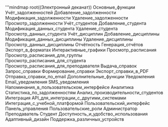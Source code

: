 '''mindmap
  root((Электронный деканат))
    Основные_функции
      Учёт_задолженностей
        Добавление_задолженности
        Модификация_задолженности
        Удаление_задолженности
        Просмотр_задолженности
      Учёт_студентов
        Добавление_студента
        Модификация_данных_студента
        Удаление_студента
        Просмотр_данных_студента
      Учёт_дисциплин
        Добавление_дисциплины
        Модификация_данных_дисциплины
        Удаление_дисциплины
        Просмотр_данных_дисциплины
      Отчётность
        Генерация_отчётов
        Экспорт_в_форматах
        Интерактивные_графики
      Просмотр_расписания
        Просмотр_расписания_для_группы
        Просмотр_расписания_для_студента
        Просмотр_расписания_для_преподавателя
      Выдача_справок
        Запрос_справки
        Формирование_справки
        Экспорт_справки_в_PDF
        Отправка_справки_по_email
    Дополнительные_функции
      Уведомления
        Email_уведомления
        SMS_уведомления
        Напоминания_в_пользовательском_интерфейсе
      Аналитика
        Статистика_по_задолженностям
        Анализ_производительности_студентов
      Интеграция
        API_для_интеграции_с_другими_системами
        Интеграция_с_учебной_платформой
    Пользовательский_интерфейс
      Панель_управления
      Пользовательские_роли
        Администратор
        Преподаватель
        Студент
      Доступность_и_удобство_использования
        Адаптивный_дизайн
        Поддержка_различных_устройств
